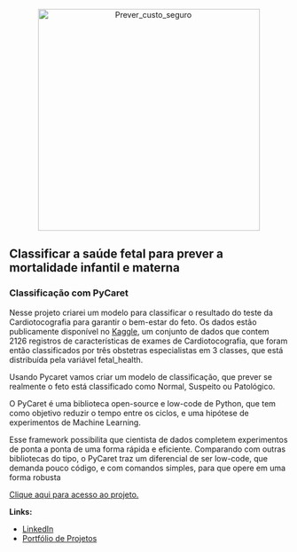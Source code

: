 <p align="center">
  <img src="https://img.freepik.com/free-vector/doctors-personalized-prescriptive-analytics_335657-1882.jpg?w=740" alt="Prever_custo_seguro"height=400px >
</p>

## Classificar a saúde fetal para prever a mortalidade infantil e materna
### Classificação com PyCaret

Nesse projeto criarei um modelo para classificar o resultado do teste da Cardiotocografia para garantir o bem-estar do feto. Os dados estão publicamente disponível no [Kaggle](https://www.kaggle.com/andrewmvd/fetal-health-classification), um conjunto de dados que contem 2126 registros de características de exames de Cardiotocografia, que foram então classificados por três obstetras especialistas em 3 classes, que está distribuída pela variável fetal_health.

Usando Pycaret vamos criar um modelo de classificação, que prever se realmente o feto está classificado como Normal, Suspeito ou Patológico.

O PyCaret é uma biblioteca open-source e low-code de Python, que tem como objetivo reduzir o tempo entre os ciclos, e uma hipótese de experimentos de Machine Learning.

Esse framework possibilita que cientista de dados completem experimentos de ponta a ponta de uma forma rápida e eficiente. Comparando com outras bibliotecas do tipo, o PyCaret traz um diferencial de ser low-code, que demanda pouco código, e com comandos simples, para que opere em uma forma robusta

[Clique aqui para acesso ao projeto.](https://github.com/villani31/Clf_Saude_Fetal/blob/main/Projeto_Classificacao_Pycaret.ipynb)
  
**Links:**
* [LinkedIn](https://www.linkedin.com/in/thiagovillani)
* [Portfólio de Projetos](https://github.com/villani31/Data_Science)
